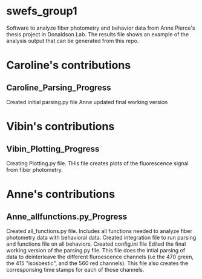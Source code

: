 # swefs_group1
Software to analyze fiber photometry and behavior data from Anne Pierce's thesis project in Donaldson Lab. The results file shows an example of the analysis output that can be generated from this repo.

# Caroline's contributions 
## Caroline_Parsing_Progress
Created initial parsing.py file
Anne updated final working version

# Vibin's contributions 
## Vibin_Plotting_Progress
Creating Plotting.py file. THis file creates plots of the fluorescence signal from fiber photometry.

# Anne's contributions 
## Anne_allfunctions.py_Progress
Created all_functions.py file. Includes all functions needed to analyze fiber photometry data with behavioral data.
Created integration file to run parsing and functions file on all behaviors.
Created config.ini file
Edited the final working version of the parsing.py file. This file does the intial parsing of data to deinterleave the different fluroescence channels (i.e the 470 green, the 415 "isosbestic", and the 560 red channels). This file also creates the corresponsing time stamps for each of those channels.
